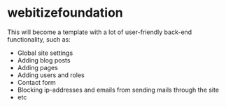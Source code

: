 # webitizefoundation
This will become a template with a lot of user-friendly back-end functionality, such as:
+ Global site settings
+ Adding blog posts
+ Adding pages
+ Adding users and roles
+ Contact form
+ Blocking ip-addresses and emails from sending mails through the site
+ etc

